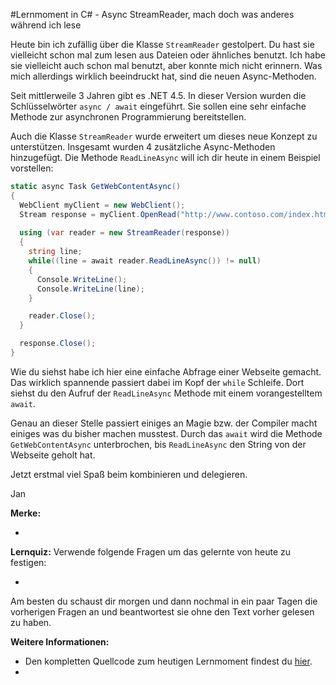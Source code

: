#Lernmoment in C# - Async StreamReader, mach doch was anderes während ich lese

Heute bin ich zufällig über die Klasse `StreamReader` gestolpert. Du hast sie vielleicht schon mal zum lesen aus Dateien oder ähnliches benutzt. Ich habe sie vielleicht auch schon mal benutzt, aber konnte mich nicht erinnern. Was mich allerdings wirklich beeindruckt hat, sind die neuen Async-Methoden.

Seit mittlerweile 3 Jahren gibt es .NET 4.5. In dieser Version wurden die Schlüsselwörter `async / await` eingeführt. Sie sollen eine sehr einfache Methode zur asynchronen Programmierung bereitstellen.

Auch die Klasse `StreamReader` wurde erweitert um dieses neue Konzept zu unterstützen. Insgesamt wurden 4 zusätzliche Async-Methoden hinzugefügt. Die Methode `ReadLineAsync` will ich dir heute in einem Beispiel vorstellen:

```c#
static async Task GetWebContentAsync()
{
  WebClient myClient = new WebClient();
  Stream response = myClient.OpenRead("http://www.contoso.com/index.htm");
  
  using (var reader = new StreamReader(response))
  {
    string line;
    while((line = await reader.ReadLineAsync()) != null)
    {
      Console.WriteLine();
      Console.WriteLine(line);
    }

    reader.Close();
  }

  response.Close();
}
```

Wie du siehst habe ich hier eine einfache Abfrage einer Webseite gemacht. Das wirklich spannende passiert dabei im Kopf der `while` Schleife. Dort siehst du den Aufruf der `ReadLineAsync` Methode mit einem vorangestelltem `await`.

Genau an dieser Stelle passiert einiges an Magie bzw. der Compiler macht einiges was du bisher machen musstest. Durch das `await` wird die Methode `GetWebContentAsync` unterbrochen, bis `ReadLineAsync` den String von der Webseite geholt hat. 

Jetzt erstmal viel Spaß beim kombinieren und delegieren.

Jan

**Merke:**

-	

**Lernquiz:** Verwende folgende Fragen um das gelernte von heute zu festigen:

-	

Am besten du schaust dir morgen und dann nochmal in ein paar Tagen die vorherigen Fragen an und beantwortest sie ohne den Text vorher gelesen zu haben.

**Weitere Informationen:**

-	Den kompletten Quellcode zum heutigen Lernmoment findest du [hier](https://github.com/LernMoment/csharp-fortgeschrittene/tree/master/MulticastDelegateErstellen).
-	
